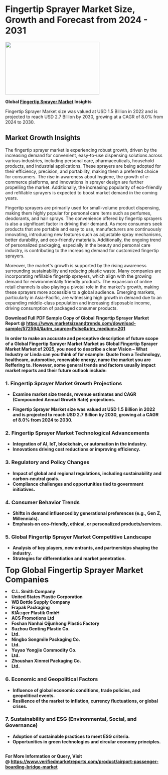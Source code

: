 <H1>Fingertip Sprayer Market Size, Growth and Forecast from 2024 - 2031</H1><img class="aligncenter size-medium wp-image-584254" src="https://thirdeyenews.in/wp-content/uploads/2024/09/Global-Market-Research-300x168.jpeg" alt="" width="300" height="168" /><p><strong>Global&nbsp;<a href="https://www.marketsizeandtrends.com/download-sample/572594/&amp;utm_source=Pulse&amp;utm_medium=201">Fingertip Sprayer Market</a> Insights</strong></p><p>Fingertip Sprayer Market size was valued at USD 1.5 Billion in 2022 and is projected to reach USD 2.7 Billion by 2030, growing at a CAGR of 8.0% from 2024 to 2030.</p><p><h2>Market Growth Insights</h2> <p>The fingertip sprayer market is experiencing robust growth, driven by the increasing demand for convenient, easy-to-use dispensing solutions across various industries, including personal care, pharmaceuticals, household products, and industrial applications. These sprayers are being adopted for their efficiency, precision, and portability, making them a preferred choice for consumers. The rise in awareness about hygiene, the growth of e-commerce platforms, and innovations in sprayer design are further propelling the market. Additionally, the increasing popularity of eco-friendly and refillable sprayers is expected to boost market demand in the coming years.</p> <p><strong></strong></p> <p>Fingertip sprayers are primarily used for small-volume product dispensing, making them highly popular for personal care items such as perfumes, deodorants, and hair sprays. The convenience offered by fingertip sprayers is also a significant factor in driving their demand. As more consumers seek products that are portable and easy to use, manufacturers are continuously innovating, introducing new features such as adjustable spray mechanisms, better durability, and eco-friendly materials. Additionally, the ongoing trend of personalized packaging, especially in the beauty and personal care industry, is contributing to the increasing demand for customized fingertip sprayers.</p> <p>Moreover, the market's growth is supported by the rising awareness surrounding sustainability and reducing plastic waste. Many companies are incorporating refillable fingertip sprayers, which align with the growing demand for environmentally friendly products. The expansion of online retail channels is also playing a pivotal role in the market's growth, making these sprayers more accessible to a global audience. Emerging markets, particularly in Asia-Pacific, are witnessing high growth in demand due to an expanding middle-class population and increasing disposable income, driving consumption of packaged consumer products.</p> <p><strong></p><p><span class=""><strong>Download Full PDF Sample Copy of Global Fingertip Sprayer Market Report</strong> @ <a href="https://www.marketsizeandtrends.com/download-sample/572594/&amp;utm_source=Pulse&amp;utm_medium=201" target="_blank">https://www.marketsizeandtrends.com/download-sample/572594/&amp;utm_source=Pulse&amp;utm_medium=201</a></span></p><p>In order to make an accurate and perceptive description of future scope of a Global&nbsp;Fingertip Sprayer Market Market as Global&nbsp;Fingertip Sprayer Market Market of 2025, you need to describe a clear Vision &ndash; What Industry or Linda can you think of for example: Quote from a Technology, healthcare, automotive, renewable energy, name the market you are Reffering to. However, some general trends and factors usually impact market reports and their future outlook include:</p><h3>1.&nbsp;<strong>Fingertip Sprayer Market Growth Projections</strong></h3><ul><li>Examine market size trends, revenue estimates and CAGR (Compounded Annual Growth Rate) projections.</li><li><p>Fingertip Sprayer Market size was valued at USD 1.5 Billion in 2022 and is projected to reach USD 2.7 Billion by 2030, growing at a CAGR of 8.0% from 2024 to 2030.</p></li></ul><h3>2.&nbsp;<strong>Fingertip Sprayer Market Technological Advancements</strong></h3><ul><li>Integration of AI, IoT, blockchain, or automation in the industry.</li><li>Innovations driving cost reductions or improving efficiency.</li></ul><h3>3.&nbsp;<strong>Regulatory and Policy Changes</strong></h3><ul><li>Impact of global and regional regulations, including sustainability and carbon-neutral goals.</li><li>Compliance challenges and opportunities tied to government initiatives.</li></ul><h3>4.&nbsp;<strong>Consumer Behavior Trends</strong></h3><ul><li>Shifts in demand influenced by generational preferences (e.g., Gen Z, Millennials).</li><li>Emphasis on eco-friendly, ethical, or personalized products/services.</li></ul><h3>5.&nbsp;<strong>Global Fingertip Sprayer Market Competitive Landscape</strong></h3><ul><li>Analysis of key players, new entrants, and partnerships shaping the industry.</li><li>Strategies for differentiation and market penetration.</li></ul><p data-pm-slice="1 1 []"><span style="color: inherit; font-family: inherit; font-size: 25px;">Top Global Fingertip Sprayer Market Companies</span></p><div class="" data-test-id=""><p><li>C.L. Smith Company</li><li> United States Plastic Corporation</li><li> WB Bottle Supply Company</li><li> Frapak Packaging</li><li> KlÃ¤ger Plastik GmbH</li><li> ACS Promotions Ltd</li><li> Foshan Nanhai Qijunhong Plastic Factory</li><li> Suzhou Genting Plastic Co.</li><li> Ltd.</li><li> Ningbo Songmile Packaging Co.</li><li> Ltd.</li><li> Yuyao Yongjie Commodity Co.</li><li> Ltd.</li><li> Zhoushan Xinmei Packaging Co.</li><li> Ltd.</li></p></div><h3>6.&nbsp;<strong>Economic and Geopolitical Factors</strong></h3><ul><li>Influence of global economic conditions, trade policies, and geopolitical events.</li><li>Resilience of the market to inflation, currency fluctuations, or global crises.</li></ul><h3>7.&nbsp;<strong>Sustainability and ESG (Environmental, Social, and Governance)</strong></h3><ul><li>Adoption of sustainable practices to meet ESG criteria.</li><li>Opportunities in green technologies and circular economy principles.</li></ul><h2><strong style="font-size: 14px;">For More Information or Query, Visit @&nbsp;</strong><a style="background-color: #ffffff; font-size: 14px;" href="https://www.marketsizeandtrends.com/report/fingertip-sprayer-market/" target="_blank">https://www.verifiedmarketreports.com/product/airport-passenger-boarding-bridge-market</a></h2>